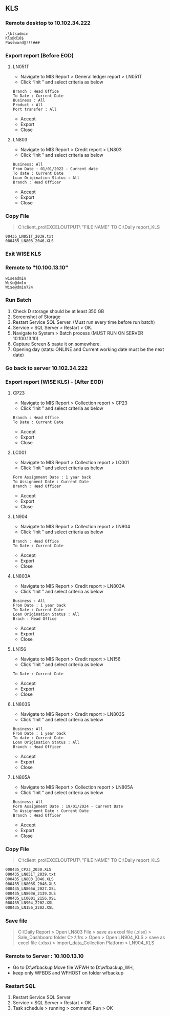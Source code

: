 ## KLS

### Remote desktop to 10.102.34.222

```
.\klsadmin
Kls@d18$
Password@!!!###
```

### Export report (Before EOD)

1. LN051T
   - Navigate to MIS Report > General ledger report > LN051T
   - Click “Init ” and select criteria as below
   ```
   Branch : Head Office
   To Date : Current Date 
   Business : All
   Product : All
   Port transfer : All
   ```
   - Accept
   - Export
   - Close
     
2. LN803
   - Navigate to MIS Report > Credit report > LN803
   - Click “Init ” and select criteria as below
   ```
   Business: All
   From Date : 01/01/2022 - Current date
   To date : Current Date 
   Loan Origination Status : All
   Branch : Head Officer
   ```
   - Accept
   - Export
   - Close
     
### Copy File
>C:\client_pro\EXCELOUTPUT\ "FILE NAME" TO C:\Daily report_KLS
   ```
   00435_LN051T_2039.txt
   000435_LN803_2046.XLS
   ```
### Exit WISE KLS 

### Remote to "10.100.13.10"
```
wiseadmin
Wi$e@dm1n
Wi$e@dmin724
```

### Run Batch
   1.  Check D storage should be at least 350 GB
   2.  Screenshot of Storage 
   3.  Restart Service SQL Server. (Must run every time before run batch)
   4.  Service > SQL Server > Restart > OK.
   5.  Navigate to System > Batch process (MUST RUN ON SERVER 10.100.13.10)
   6.  Capture Screen & paste it on somewhere.
   7.  Opening day (stats: ONLINE and Current working date must be the next date)


### Go back to server 10.102.34.222

### Export report (WISE KLS) - (After EOD)

1. CP23
   - Navigate to MIS Report > Collection report > CP23
   - Click “Init ” and select criteria as below
   ```
   Branch : Head Office 
   To Date : Current Date
   ```
   - Accept
   - Export
   - Close

2. LC001 
   - Navigate to MIS Report > Collection report > LC001
   - Click “Init ” and select criteria as below
   ```
   Form Assignment Date : 1 year back
   To Assignment Date : Current Date 
   Branch : Head Officer
   ```
   - Accept
   - Export
   - Close
   
3. LN904
   - Navigate to MIS Report > Collection report > LN904
   - Click “Init ” and select criteria as below
   ```
   Branch : Head Office 
   To Date : Current Date 
   ```
   - Accept
   - Export
   - Close
   
4. LN803A
   - Navigate to MIS Report > Credit report > LN803A
   - Click “Init ” and select criteria as below
   ```
   Business : All
   From Date : 1 year back
   To Date : Current Date 
   Loan Origination Status : All
   Brach : Head Office
   ```
   - Accept
   - Export
   - Close

5. LN156
   - Navigate to MIS Report > Credit report > LN156
   - Click “Init ” and select criteria as below
   ```
   To Date : Current Date 
   ```
   - Accept
   - Export
   - Close

6. LN803S
   - Navigate to MIS Report > Credit report > LN803S
   - Click “Init ” and select criteria as below
   ```
   Business: All
   From Date : 1 year back
   To date : Current Date 
   Loan Origination Status : All
   Branch : Head Officer
   ```
   - Accept
   - Export
   - Close
  
7. LN805A
   - Navigate to MIS Report > Collection report > LN805A
   - Click “Init ” and select criteria as below
   ```
   Business: All
   Form Assignment Date : 19/01/2024 - Current Date
   To Assignment Date : Current Date 
   Branch : Head Officer
   ```
   - Accept
   - Export
   - Close



### Copy File
>C:\client_pro\EXCELOUTPUT\ "FILE NAME" TO C:\Daily report_KLS
```bash
000435_CP23_2030.XLS
000435_LN051T_2039.txt
000435_LN803_2046.XLS
000435_LN803S_2046.XLS
000435_LN805A_2027.XSL
000435_LN803A_2139.XLS
000435_LC0001_2156.XSL
000435_LN904_2202.XSL
000435_LN156_2202.XSL
```   
### Save file 

>C:\Daily Report > Open LN803 File > save as excel file (.xlsx) > Sale_Dashboard folder
>C>:\ifrs > Open > Open LN904_KLS > save as excel file (.xlsx) > Import_data_Collection Platform > LN904_KLS

### Remote to Server : 10.100.13.10
   - Go to D:\wfbackup Move file WFWH to D:\wfbackup_WH, 
   - keep only WFBDS and WFHOST on folder wfbackup

### Restart SQL 
   1.  Restart Service SQL Server
   2.  Service > SQL Server > Restart > OK.
   3.  Task schedule > running > command Run > OK

